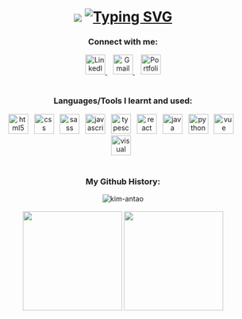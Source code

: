<h1 align="center">
  <img src="https://capsule-render.vercel.app/api?type=venom&color=d77a61&height=170&section=header&text=%20Hi,%20I'm+Kimberley!&animation=fadeIn&fontSize=70" />
  <a href="https://git.io/typing-svg"><img src="https://readme-typing-svg.demolab.com?pause=1000&color=D77A61&center=true&width=435&lines=A+Software+developer+in+progress!" alt="Typing SVG" /></a>
</h1>

<h3 align="center">Connect with me:</h3>
<div align="center">
  <a href="https://linkedin.com/in/kimberley-antao-1a13aa10a" target="_blank" >
    <img src="https://github.com/user-attachments/assets/0b394bab-dd79-430d-aec5-894eb7b1558e" alt="LinkedIn logo" width="40" height="40"/>
  </a>&nbsp;&nbsp;
  <a href="mailto:kimberley2609@gmail.com" target="_blank">
    <img src="https://github.com/user-attachments/assets/e58783c9-137b-4684-ad64-edd1ab8e75ff" alt="Gmail logo" width="40" height="40"/>
  </a>&nbsp;&nbsp;
  <a href="https://kim-antao.github.io/MyProfile/" target="_blank">
    <img src="https://github.com/user-attachments/assets/4d399a41-60fc-4fb5-8d51-78029320ed69" alt="Portfolio icon" width="40" />
  </a>
</div>

<br/>

<h3 align="center">Languages/Tools I learnt and used:</h3>
<div align="center">
  <img src="https://github.com/user-attachments/assets/1555541c-a158-434d-8bff-78a45e6e8da0" alt="html5" width="40" height="40"/> &nbsp;
  <img src="https://github.com/user-attachments/assets/ea883477-fb06-42be-aae3-7c5e70aeafa0" alt="css" width="40" height="40"/> &nbsp;
  <img src="https://github.com/user-attachments/assets/2dfe84d6-aae5-4c3b-8b44-f9ca1613adcf" alt="sass" width="40" height="40"/> &nbsp;
  <img src="https://github.com/user-attachments/assets/8a8f8fb3-53c6-423a-8131-5450ca5cd426" alt="javascript" width="40" height="40"/> &nbsp;
  <img src="https://github.com/user-attachments/assets/a2aa6faf-f77d-41f9-8097-121b78cb8de5" alt="typescript" width="40" height="40"/> &nbsp;
  <img src="https://github.com/user-attachments/assets/f43c688b-d9bd-4db3-906c-cf580949d472" alt="react" width="40" height="40"/> &nbsp;
  <img src="https://github.com/user-attachments/assets/bd41c601-5fb4-4b53-9a52-c2e59bb1a91e" alt="java" width="40" height="40"/> &nbsp;
  <img src="https://github.com/user-attachments/assets/0d5b4559-104c-45dd-8415-b82c5ac817c0" alt="python" width="40" height="40"/> &nbsp;
  <img src="https://github.com/user-attachments/assets/a760f729-3524-4e23-967d-e6766458f0fc" alt="vue" width="40" height="40"/> &nbsp;
  <img src="https://github.com/user-attachments/assets/8385cb99-eb09-4b0f-b7c7-8f037ef96cfb" alt="visual studio" width="40" height="40"/> &nbsp;
</div>

<br/>

<h3 align="center">My Github History:</h3>
<div align="center">
  <img align="center" src="https://github-readme-streak-stats.herokuapp.com/?user=kim-antao&theme=codeSTACKr&card_width=1000" alt="kim-antao" />
</div>
<br/>
<div align="center">
<img height=200 align="center" src="https://github-readme-stats.vercel.app/api?username=kim-antao&show_icons=true&theme=codeSTACKr&card_width=500"/>
<img height=200 align="center" src="https://github-readme-stats.vercel.app/api/top-langs/?username=kim-antao&layout=compact&theme=codeSTACKr&card_width=380"/>

  </div>




